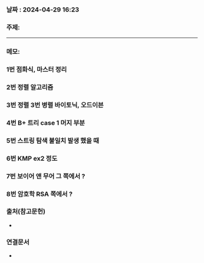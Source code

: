 
### 날짜 : 2024-04-29 16:23

### 주제: 

---
### 메모: 
### 1번 점화식, 마스터 정리
### 2번 정렬 알고리즘
### 3번 정렬 3번 병렬 바이토닉, 오드이븐 
### 4번 B+ 트리 case 1 머지 부분
### 5번 스트링 탐색 불일치  발생 했을 때 
### 6번 KMP ex2 정도
### 7번 보이어 앤 무어 그 쪽에서 ?
### 8번 암호학 RSA 쪽에서 ?



### 출처(참고문헌)
-

### 연결문서
-